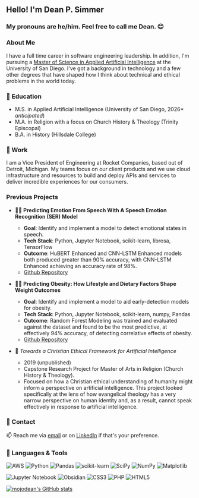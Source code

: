 ## Hello! I'm Dean P. Simmer 
### My pronouns are he/him. Feel free to call me Dean. 😊

### About Me
I have a full time career in software engineering leadership. In addition, I'm pursuing a [Master of Science in Applied Artificial Intelligence](https://www.sandiego.edu/engineering/graduate/ms-applied-artificial-intelligence.php) at the University of San Diego. I've got a background in technology and a few other degrees that have shaped how I think about technical and ethical problems in the world today.

### 🌱 Education
- M.S. in Applied Artificial Intelligence (University of San Diego, 2026* *anticipated*)
- M.A. in Religion with a focus on Church History & Theology (Trinity Episcopal)
- B.A. in History (Hillsdale College)

### 🔭 Work

I am a Vice President of Engineering at Rocket Companies, based out of Detroit, Michigan. My teams focus on our client products and we use cloud infrastructure and resources to build and deploy APIs and services to deliver incredible experiences for our consumers.  

### Previous Projects

- 🧑‍💻 **Predicting Emotion From Speech With A Speech Emotion Recognition (SER) Model**
    - **Goal**: Identify and implement a model to detect emotional states in speech.
    - **Tech Stack**: Python, Jupyter Notebook, scikit-learn, librosa, TensorFlow
    - **Outcome**: HuBERT Enhanced and CNN-LSTM Enhanced models both produced greater than 90% accuracy, with CNN-LSTM Enhanced achieving an accuracy rate of 98%.
    - [Github Repository](https://github.com/navanodonavan/MSAAI501FinalProject_Group7/) 


- 🧑‍💻 **Predicting Obesity: How Lifestyle and Dietary Factors Shape Weight Outcomes**
    - **Goal**: Identify and implement a model to aid early-detection models for obesity.
    - **Tech Stack**: Python, Jupyter Notebook, scikit-learn, numpy, Pandas
    - **Outcome**: Random Forest Modeling was trained and evaluated against the dataset and found to be the most predictive, at effectively 94% accuracy, of detecting correlative effects of obesity.
    - [Github Repository](https://github.com/mojodean/aai-500-project-obesity-levels)

- 📝 *Towards a Christian Ethical Framework for Artificial Intelligence*
    - 2019 (unpublished)
    - Capstone Research Project for Master of Arts in Religion (Church History & Theology).
    - Focused on how a Christian ethical understanding of humanity might inform a perspective on artificial intelligence. This project looked specifically at the lens of how evangelical theology has a very narrow perspective on human identity and, as a result, cannot speak effectively in response to artificial intelligence.


### 💬 Contact

📫 Reach me via [email](https://www.deanpsimmer.com/contact/) or on [LinkedIn](https://www.linkedin.com/in/deanpsimmer/) if that's your preference.

### 🧰 Languages & Tools

![AWS](https://img.shields.io/badge/AWS-%23FF9900.svg?style=for-the-badge&logo=amazon-aws&logoColor=white) ![Python](https://img.shields.io/badge/python-3670A0?style=for-the-badge&logo=python&logoColor=ffdd54) ![Pandas](https://img.shields.io/badge/pandas-%23150458.svg?style=for-the-badge&logo=pandas&logoColor=white) ![scikit-learn](https://img.shields.io/badge/scikit--learn-%23F7931E.svg?style=for-the-badge&logo=scikit-learn&logoColor=white) ![SciPy](https://img.shields.io/badge/SciPy-%230C55A5.svg?style=for-the-badge&logo=scipy&logoColor=%white) ![NumPy](https://img.shields.io/badge/numpy-%23013243.svg?style=for-the-badge&logo=numpy&logoColor=white) ![Matplotlib](https://img.shields.io/badge/Matplotlib-%23ffffff.svg?style=for-the-badge&logo=Matplotlib&logoColor=black)

![Jupyter Notebook](https://img.shields.io/badge/jupyter-%23FA0F00.svg?style=for-the-badge&logo=jupyter&logoColor=white) ![Obsidian](https://img.shields.io/badge/Obsidian-%23483699.svg?style=for-the-badge&logo=obsidian&logoColor=white) ![CSS3](https://img.shields.io/badge/css3-%231572B6.svg?style=for-the-badge&logo=css3&logoColor=white) ![PHP](https://img.shields.io/badge/php-%23777BB4.svg?style=for-the-badge&logo=php&logoColor=white) ![HTML5](https://img.shields.io/badge/html5-%23E34F26.svg?style=for-the-badge&logo=html5&logoColor=white)

[![mojodean's GitHub stats](https://github-readme-stats.vercel.app/api?username=mojodean)](https://github.com/anuraghazra/github-readme-stats)



<!--

The badges above come from here: https://github.com/Ileriayo/markdown-badges?tab=readme-ov-file#-languages


**mojodean/mojodean** is a ✨ _special_ ✨ repository because its `README.md` (this file) appears on your GitHub profile.

Here are some ideas to get you started:

- 🔭 I’m currently working on ...
- 🌱 I’m currently learning ...
- 👯 I’m looking to collaborate on ...
- 🤔 I’m looking for help with ...
- 💬 Ask me about ...
- 📫 How to reach me: ...
- 😄 Pronouns: ...
- ⚡ Fun fact: ...
-->
